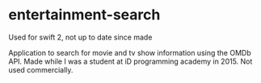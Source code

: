 # entertainment-search
Used for swift 2, not up to date since made

Application to search for movie and tv show information using the OMDb API. Made while I was a student at iD programming academy in 2015. Not used commercially.

